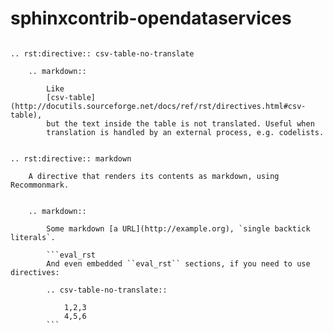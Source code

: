 sphinxcontrib-opendataservices
==============================

```eval_rst

.. rst:directive:: csv-table-no-translate

    .. markdown::

        Like
        [csv-table](http://docutils.sourceforge.net/docs/ref/rst/directives.html#csv-table),
        but the text inside the table is not translated. Useful when
        translation is handled by an external process, e.g. codelists.


.. rst:directive:: markdown

    A directive that renders its contents as markdown, using Recommonmark.


    .. markdown::

        Some markdown [a URL](http://example.org), `single backtick literals`. 

        ```eval_rst
        And even embedded ``eval_rst`` sections, if you need to use directives:

        .. csv-table-no-translate::

            1,2,3
            4,5,6
        ```

```
